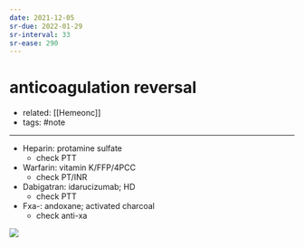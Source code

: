 ```yaml
---
date: 2021-12-05
sr-due: 2022-01-29
sr-interval: 33
sr-ease: 290
---
```


# anticoagulation reversal

- related: [[Hemeonc]]
- tags: #note
---

- Heparin: protamine sulfate
	- check PTT
- Warfarin: vitamin K/FFP/4PCC
	- check PT/INR
- Dabigatran: idarucizumab; HD
	- check PTT
- Fxa-: andoxane; activated charcoal
	- check anti-xa

![](https://photos.thisispiggy.com/file/wikiFiles/20211205110156.png)

